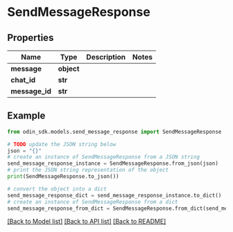 # SendMessageResponse


## Properties

Name | Type | Description | Notes
------------ | ------------- | ------------- | -------------
**message** | **object** |  | 
**chat_id** | **str** |  | 
**message_id** | **str** |  | 

## Example

```python
from odin_sdk.models.send_message_response import SendMessageResponse

# TODO update the JSON string below
json = "{}"
# create an instance of SendMessageResponse from a JSON string
send_message_response_instance = SendMessageResponse.from_json(json)
# print the JSON string representation of the object
print(SendMessageResponse.to_json())

# convert the object into a dict
send_message_response_dict = send_message_response_instance.to_dict()
# create an instance of SendMessageResponse from a dict
send_message_response_from_dict = SendMessageResponse.from_dict(send_message_response_dict)
```
[[Back to Model list]](../README.md#documentation-for-models) [[Back to API list]](../README.md#documentation-for-api-endpoints) [[Back to README]](../README.md)


